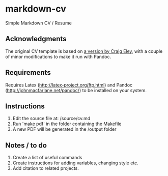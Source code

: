 markdown-cv
===========

Simple Markdown CV / Resume

## Acknowledgments

The original CV template is based on [a version by Craig Eley](http://craigeley.com/09-05-2013/formatting-your-cv-with-markdown-and-latex/), with a couple of minor modifications to make it run with Pandoc.

## Requirements

Requires Latex (http://latex-project.org/ftp.html) and Pandoc (http://johnmacfarlane.net/pandoc/) to be installed on your system.

## Instructions

1. Edit the source file at: /source/cv.md
2. Run 'make pdf' in the folder containing the Makefile
3. A new PDF will be generated in the /output folder

## Notes / to do

1. Create a list of useful commands
2. Create instructions for adding variables, changing style etc.
3. Add citation to related projects.
